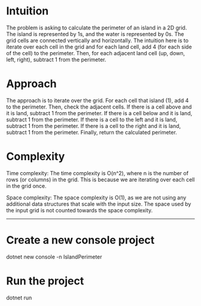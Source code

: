 # Intuition
The problem is asking to calculate the perimeter of an island in a 2D grid. The island is represented by 1s, and the water is represented by 0s. The grid cells are connected vertically and horizontally. The intuition here is to iterate over each cell in the grid and for each land cell, add 4 (for each side of the cell) to the perimeter. Then, for each adjacent land cell (up, down, left, right), subtract 1 from the perimeter.

# Approach
The approach is to iterate over the grid. For each cell that island (1), add 4 to the perimeter. Then, check the adjacent cells. If there is a cell above and it is land, subtract 1 from the perimeter. If there is a cell below and it is land, subtract 1 from the perimeter. If there is a cell to the left and it is land, subtract 1 from the perimeter. If there is a cell to the right and it is land, subtract 1 from the perimeter. Finally, return the calculated perimeter.

# Complexity
Time complexity: The time complexity is O(n^2), where n is the number of rows (or columns) in the grid. This is because we are iterating over each cell in the grid once.

Space complexity: The space complexity is O(1), as we are not using any additional data structures that scale with the input size. The space used by the input grid is not counted towards the space complexity.
__________________________________________________________________________________________
# Create a new console project
dotnet new console -n IslandPerimeter

# Run the project
dotnet run
